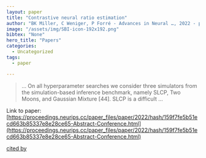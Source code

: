 ```yaml
---
layout: paper
title: "Contrastive neural ratio estimation"
author: "BK Miller, C Weniger, P Forré - Advances in Neural …, 2022 - proceedings.neurips.cc"
image: "/assets/img/SBI-icon-192x192.png"
bibtex: "None"
hero_title: "Papers"
categories:
  - Uncategorized
tags:
  - paper

---
```

>… On all hyperparameter searches we consider three simulators from the simulation-based inference benchmark, namely SLCP, Two Moons, and Gaussian Mixture [44]. SLCP is a difficult …

Link to paper: [https://proceedings.neurips.cc/paper_files/paper/2022/hash/159f7fe5b51ecd663b85337e8e28ce65-Abstract-Conference.html](https://proceedings.neurips.cc/paper_files/paper/2022/hash/159f7fe5b51ecd663b85337e8e28ce65-Abstract-Conference.html)

[cited by](https://scholar.google.com/scholar?cites=10243773059505759044&as_sdt=2005&sciodt=0,5&hl=en&num=20)

